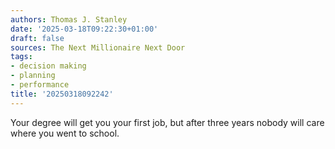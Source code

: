 ```yaml
---
authors: Thomas J. Stanley
date: '2025-03-18T09:22:30+01:00'
draft: false
sources: The Next Millionaire Next Door
tags:
- decision making
- planning
- performance
title: '20250318092242'
---
```


Your degree will get you your first job, but after three years nobody will care where you went to school.